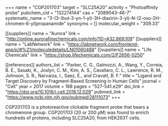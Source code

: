 +++
name = "CGP201703"
target = "SLC25A20"
activity = "Photoaffinity probe"
pubchem_cid = "132274144"
cas = "2089043-46-7"
systematic_name = "3-(3-(but-3-yn-1-yl)-3H-diazirin-3-yl)-N-(2-oxo-2H-chromen-6-yl)propanamide"
synonyms = []
molecular_weight = "309.33"

[[suppliers]]
name = "Aurora"
link = "http://online.aurorafinechemicals.com/info?ID=A32.669.109"
[[suppliers]]
name = "LabNetwork"
link = "https://labnetwork.com/frontend-app/p/#%21/moleculedetails/LN01060488"
[[suppliers]]
name = "Life Chemicals"
link = "https://shop.lifechemicals.com/2/F2656-0250"

[[references]]
authors_list = "Parker, C. G., Galmozzi, A., Wang, Y., Correia, B. E., Sasaki, K., Joslyn, C. M., Kim, A. S., Cavallaro, C. L., Lawrence, R. M., Johnson, S. R., Narvaiza, I., Saez, E., and Cravatt, B. F."
title = "Ligand and Target Discovery by Fragment-Based Screening in Human Cells"
journal = "Cell"
year = 2017
volume = 168
pages = "527-541.e29"
doi_link = "https://doi.org/10.1016/j.cell.2016.12.029"
pubmed_link = "https://www.ncbi.nlm.nih.gov/pubmed/28111073"
+++

CGP201703 is a photoreactive clickable fragment probe that bears a chromenone group. CGP201703 (20 or 200 µM) was found to enrich hundreds of proteins, including SLC25A20, from HEK293T cells.